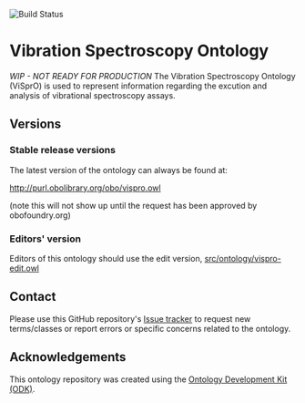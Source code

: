 
![Build Status](https://github.com/NFDI4Chem/VibrationSpectroscopyOntology/workflows/CI/badge.svg)
# Vibration Spectroscopy Ontology

_WIP - NOT READY FOR PRODUCTION_ The Vibration Spectroscopy Ontology (ViSprO) is used to represent information regarding the excution and analysis of vibrational spectroscopy assays.

## Versions

### Stable release versions

The latest version of the ontology can always be found at:

http://purl.obolibrary.org/obo/vispro.owl

(note this will not show up until the request has been approved by obofoundry.org)

### Editors' version

Editors of this ontology should use the edit version, [src/ontology/vispro-edit.owl](src/ontology/vispro-edit.owl)

## Contact

Please use this GitHub repository's [Issue tracker](https://github.com/NFDI4Chem/VibrationSpectroscopyOntology/issues) to request new terms/classes or report errors or specific concerns related to the ontology.

## Acknowledgements

This ontology repository was created using the [Ontology Development Kit (ODK)](https://github.com/INCATools/ontology-development-kit).